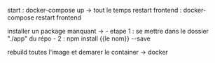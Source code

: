 start : docker-compose up -> tout le temps
restart frontend : docker-compose restart frontend


installer un package manquant -> 
    - etape 1 : se mettre dans le dossier "./app" du répo
    - 2 : npm install {{le nom}} --save

rebuild toutes l'image et demarer le container -> docker 